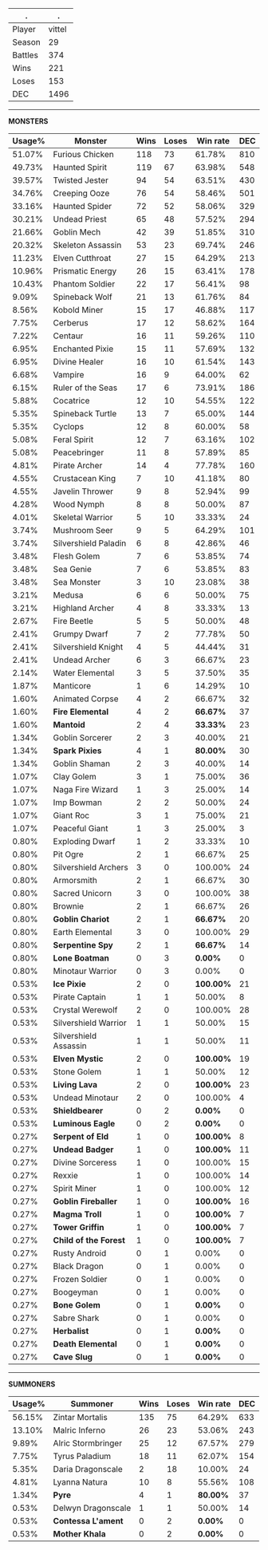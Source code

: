 .|.
|-|-
Player|vittel
Season|29
Battles|374
Wins|221
Loses|153
DEC|1496

---
**MONSTERS**

Usage%|Monster|Wins|Loses|Win rate|DEC|
-|-|-|-|-|-|
51.07%|Furious Chicken|118|73|61.78%|810|
49.73%|Haunted Spirit|119|67|63.98%|548|
39.57%|Twisted Jester|94|54|63.51%|430|
34.76%|Creeping Ooze|76|54|58.46%|501|
33.16%|Haunted Spider|72|52|58.06%|329|
30.21%|Undead Priest|65|48|57.52%|294|
21.66%|Goblin Mech|42|39|51.85%|310|
20.32%|Skeleton Assassin|53|23|69.74%|246|
11.23%|Elven Cutthroat|27|15|64.29%|213|
10.96%|Prismatic Energy|26|15|63.41%|178|
10.43%|Phantom Soldier|22|17|56.41%|98|
9.09%|Spineback Wolf|21|13|61.76%|84|
8.56%|Kobold Miner|15|17|46.88%|117|
7.75%|Cerberus|17|12|58.62%|164|
7.22%|Centaur|16|11|59.26%|110|
6.95%|Enchanted Pixie|15|11|57.69%|132|
6.95%|Divine Healer|16|10|61.54%|143|
6.68%|Vampire|16|9|64.00%|62|
6.15%|Ruler of the Seas|17|6|73.91%|186|
5.88%|Cocatrice|12|10|54.55%|122|
5.35%|Spineback Turtle|13|7|65.00%|144|
5.35%|Cyclops|12|8|60.00%|58|
5.08%|Feral Spirit|12|7|63.16%|102|
5.08%|Peacebringer|11|8|57.89%|85|
4.81%|Pirate Archer|14|4|77.78%|160|
4.55%|Crustacean King|7|10|41.18%|80|
4.55%|Javelin Thrower|9|8|52.94%|99|
4.28%|Wood Nymph|8|8|50.00%|87|
4.01%|Skeletal Warrior|5|10|33.33%|24|
3.74%|Mushroom Seer|9|5|64.29%|101|
3.74%|Silvershield Paladin|6|8|42.86%|46|
3.48%|Flesh Golem|7|6|53.85%|74|
3.48%|Sea Genie|7|6|53.85%|83|
3.48%|Sea Monster|3|10|23.08%|38|
3.21%|Medusa|6|6|50.00%|75|
3.21%|Highland Archer|4|8|33.33%|13|
2.67%|Fire Beetle|5|5|50.00%|48|
2.41%|Grumpy Dwarf|7|2|77.78%|50|
2.41%|Silvershield Knight|4|5|44.44%|31|
2.41%|Undead Archer|6|3|66.67%|23|
2.14%|Water Elemental|3|5|37.50%|35|
1.87%|Manticore|1|6|14.29%|10|
1.60%|Animated Corpse|4|2|66.67%|32|
1.60%|**Fire Elemental**|4|2|**66.67%**|37|
1.60%|**Mantoid**|2|4|**33.33%**|23|
1.34%|Goblin Sorcerer|2|3|40.00%|21|
1.34%|**Spark Pixies**|4|1|**80.00%**|30|
1.34%|Goblin Shaman|2|3|40.00%|14|
1.07%|Clay Golem|3|1|75.00%|36|
1.07%|Naga Fire Wizard|1|3|25.00%|14|
1.07%|Imp Bowman|2|2|50.00%|24|
1.07%|Giant Roc|3|1|75.00%|21|
1.07%|Peaceful Giant|1|3|25.00%|3|
0.80%|Exploding Dwarf|1|2|33.33%|10|
0.80%|Pit Ogre|2|1|66.67%|25|
0.80%|Silvershield Archers|3|0|100.00%|24|
0.80%|Armorsmith|2|1|66.67%|30|
0.80%|Sacred Unicorn|3|0|100.00%|38|
0.80%|Brownie|2|1|66.67%|26|
0.80%|**Goblin Chariot**|2|1|**66.67%**|20|
0.80%|Earth Elemental|3|0|100.00%|29|
0.80%|**Serpentine Spy**|2|1|**66.67%**|14|
0.80%|**Lone Boatman**|0|3|**0.00%**|0|
0.80%|Minotaur Warrior|0|3|0.00%|0|
0.53%|**Ice Pixie**|2|0|**100.00%**|21|
0.53%|Pirate Captain|1|1|50.00%|8|
0.53%|Crystal Werewolf|2|0|100.00%|28|
0.53%|Silvershield Warrior|1|1|50.00%|15|
0.53%|Silvershield Assassin|1|1|50.00%|11|
0.53%|**Elven Mystic**|2|0|**100.00%**|19|
0.53%|Stone Golem|1|1|50.00%|12|
0.53%|**Living Lava**|2|0|**100.00%**|23|
0.53%|Undead Minotaur|2|0|100.00%|4|
0.53%|**Shieldbearer**|0|2|**0.00%**|0|
0.53%|**Luminous Eagle**|0|2|**0.00%**|0|
0.27%|**Serpent of Eld**|1|0|**100.00%**|8|
0.27%|**Undead Badger**|1|0|**100.00%**|11|
0.27%|Divine Sorceress|1|0|100.00%|15|
0.27%|Rexxie|1|0|100.00%|14|
0.27%|Spirit Miner|1|0|100.00%|12|
0.27%|**Goblin Fireballer**|1|0|**100.00%**|16|
0.27%|**Magma Troll**|1|0|**100.00%**|7|
0.27%|**Tower Griffin**|1|0|**100.00%**|7|
0.27%|**Child of the Forest**|1|0|**100.00%**|7|
0.27%|Rusty Android|0|1|0.00%|0|
0.27%|Black Dragon|0|1|0.00%|0|
0.27%|Frozen Soldier|0|1|0.00%|0|
0.27%|Boogeyman|0|1|0.00%|0|
0.27%|**Bone Golem**|0|1|**0.00%**|0|
0.27%|Sabre Shark|0|1|0.00%|0|
0.27%|**Herbalist**|0|1|**0.00%**|0|
0.27%|**Death Elemental**|0|1|**0.00%**|0|
0.27%|**Cave Slug**|0|1|**0.00%**|0|

---
**SUMMONERS**

Usage%|Summoner|Wins|Loses|Win rate|DEC|
-|-|-|-|-|-|
56.15%|Zintar Mortalis|135|75|64.29%|633|
13.10%|Malric Inferno|26|23|53.06%|243|
9.89%|Alric Stormbringer|25|12|67.57%|279|
7.75%|Tyrus Paladium|18|11|62.07%|154|
5.35%|Daria Dragonscale|2|18|10.00%|24|
4.81%|Lyanna Natura|10|8|55.56%|108|
1.34%|**Pyre**|4|1|**80.00%**|37|
0.53%|Delwyn Dragonscale|1|1|50.00%|14|
0.53%|**Contessa L'ament**|0|2|**0.00%**|0|
0.53%|**Mother Khala**|0|2|**0.00%**|0|
